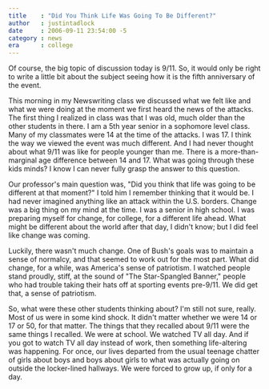 ```yaml
---
title    : "Did You Think Life Was Going To Be Different?"
author   : justintadlock
date     : 2006-09-11 23:54:00 -5
category : news
era      : college
---
```


Of course, the big topic of discussion today is 9/11.  So, it would only be right to write a little bit about the subject seeing how it is the fifth anniversary of the event.

This morning in my Newswriting class we discussed what we felt like and what we were doing at the moment we first heard the news of the attacks.  The first thing I realized in class was that I was old, much older than the other students in there.  I am a 5th year senior in a sophomore level class.  Many of my classmates were 14 at the time of the attacks.  I was 17.  I think the way we viewed the event was much different.  And I had never thought about what 9/11 was like for people younger than me.  There is a more-than-marginal age difference between 14 and 17.  What was going through these kids minds?  I know I can never fully grasp the answer to this question.

Our professor's main question was, "Did you think that life was going to be different at that moment?"  I told him I remember thinking that it would be.  I had never imagined anything like an attack within the U.S. borders.  Change was a big thing on my mind at the time.  I was a senior in high school.  I was preparing myself for change, for college, for a different life ahead.  What might be different about the world after that day, I didn't know; but I did feel like change was coming.

Luckily, there wasn't much change.  One of Bush's goals was to maintain a sense of normalcy, and that seemed to work out for the most part.  What did change, for a while, was America's sense of patriotism.  I watched people stand proudly, stiff, at the sound of "The Star-Spangled Banner," people who had trouble taking their hats off at sporting events pre-9/11.  We did get that, a sense of patriotism.

So, what were these other students thinking about?  I'm still not sure, really.  Most of us were in some kind shock.  It didn't matter whether we were 14 or 17 or 50, for that matter.  The things that they recalled about 9/11 were the same things I recalled.  We were at school.  We watched TV all day.  And if you got to watch TV all day instead of work, then something life-altering was happening.  For once, our lives departed from the usual teenage chatter of girls about boys and boys about girls to what was actually going on outside the locker-lined hallways.  We were forced to grow up, if only for a day.
